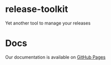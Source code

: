 # release-toolkit
Yet another tool to manage your releases

# Docs
Our documentation is available on [GitHub Pages](https://omrilugasi.github.io/release-toolkit/) 

